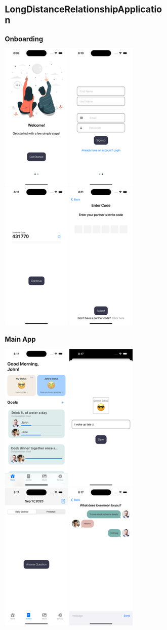 # LongDistanceRelationshipApplication

## Onboarding
<div>
<img src="Simulator Screenshot - iPhone 14 Pro - 2023-09-17 at 20.09.59.png" alt="image" width="200" height="auto">
<img src="Simulator Screenshot - iPhone 14 Pro - 2023-09-17 at 20.10.18.png" alt="image" width="200" height="auto">
<img src="Simulator Screenshot - iPhone 14 Pro - 2023-09-17 at 20.11.27.png" alt="image" width="200" height="auto">
<img src="Simulator Screenshot - iPhone 14 Pro - 2023-09-17 at 20.11.35.png" alt="image" width="200" height="auto">
</div>

## Main App
<div>
<img src="Simulator Screenshot - iPhone 14 Pro - 2023-09-17 at 20.17.14.png" alt="image" width="200" height="auto">
<img src="Simulator Screenshot - iPhone 14 Pro - 2023-09-17 at 20.17.28.png" alt="image" width="200" height="auto">
<img src="Simulator Screenshot - iPhone 14 Pro - 2023-09-17 at 20.17.34.png" alt="image" width="200" height="auto">
<img src="Simulator Screenshot - iPhone 14 Pro - 2023-09-17 at 20.17.43.png" alt="image" width="200" height="auto">
</div>
